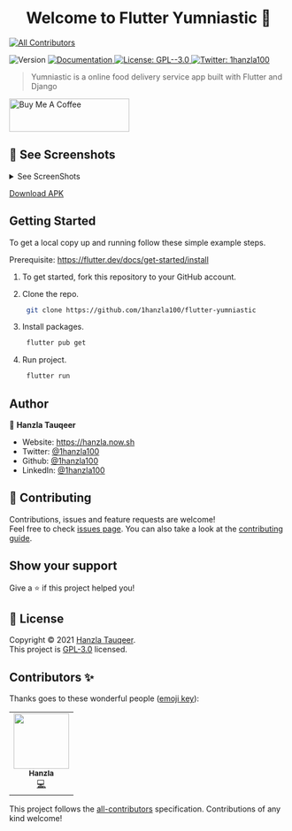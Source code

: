 <h1 align="center">Welcome to Flutter Yumniastic 👋</h1>

<!-- ALL-CONTRIBUTORS-BADGE:START - Do not remove or modify this section -->
[![All Contributors](https://img.shields.io/badge/all_contributors-11-orange.svg?style=flat-square)](#contributors-)
<!-- ALL-CONTRIBUTORS-BADGE:END -->
<p>
  <img alt="Version" src="https://img.shields.io/badge/version-1.0.0-blue.svg?cacheSeconds=2592000" />
  <a href="https://github.com/1hanzla100/flutter-yumniastic/blob/master/README.md" target="_blank">
    <img alt="Documentation" src="https://img.shields.io/badge/documentation-yes-brightgreen.svg" />
  </a>
  <a href="https://github.com/1hanzla100/flutter-yumniastic/blob/master/LICENSE" target="_blank">
    <img alt="License: GPL--3.0" src="https://img.shields.io/badge/License-GPL--3.0-yellow.svg" />
  </a>
  <a href="https://twitter.com/1hanzla100" target="_blank">
    <img alt="Twitter: 1hanzla100" src="https://img.shields.io/twitter/follow/1hanzla100.svg?style=social" />
  </a>
</p>

> Yumniastic is a online food delivery service app built with Flutter and Django

<a href="https://www.buymeacoffee.com/1hanzla100" target="_blank"><img width="200px" src="https://cdn.buymeacoffee.com/buttons/v2/default-yellow.png" alt="Buy Me A Coffee" style="height: 60px !important;width: 217px !important;" ></a>

## 🚀 See Screenshots

<details>
<summary>See ScreenShots</summary>
<img src="https://user-images.githubusercontent.com/59178380/106363218-14f07f00-6349-11eb-82fb-2260c7863438.png" alt="Signup" width=300></img>
<img src="https://user-images.githubusercontent.com/59178380/106363224-191c9c80-6349-11eb-942b-4e8d4c970e3c.png" alt="Login" width=300></img>
<img src="https://user-images.githubusercontent.com/59178380/106362317-eb812480-6343-11eb-9260-c97720450bfb.png" alt="Home" width=300></img>
<img src="https://user-images.githubusercontent.com/59178380/106362708-15d3e180-6346-11eb-90f4-ad39b6cd44bc.png" alt="PizzaCategory" width=300></img>
<img src="https://user-images.githubusercontent.com/59178380/106362318-ec19bb00-6343-11eb-92b5-931093063fcf.png" alt="ItemDetail" width=300></img>
<img src="https://user-images.githubusercontent.com/59178380/106362314-e91eca80-6343-11eb-9242-86f51b254c12.png" alt="Cart" width=300></img>
<img src="https://user-images.githubusercontent.com/59178380/106362316-eae88e00-6343-11eb-9991-d746325df676.png" alt="Checkout" width=300></img>
<img src="https://user-images.githubusercontent.com/59178380/106362323-efad4200-6343-11eb-8ce6-a2b54ccb295a.png" alt="Orders" width=300></img>
<img src="https://user-images.githubusercontent.com/59178380/106362321-ef14ab80-6343-11eb-83b2-073708a83cea.png" alt="OrderDetail" width=300></img>
<img src="https://user-images.githubusercontent.com/59178380/106362324-f045d880-6343-11eb-8025-dd6367443839.png" alt="UserProfile" width=300></img>
</details>

[Download APK](https://github.com/1hanzla100/flutter-yumniastic/releases)

## Getting Started

To get a local copy up and running follow these simple example steps.

Prerequisite: https://flutter.dev/docs/get-started/install

1. To get started, fork this repository to your GitHub account.

2. Clone the repo.
    ```sh
     git clone https://github.com/1hanzla100/flutter-yumniastic
    ```
3. Install packages.
    ```sh
     flutter pub get
    ```
4. Run project.
    ```sh
     flutter run
    ```

## Author

👤 **Hanzla Tauqeer**

* Website: https://hanzla.now.sh
* Twitter: [@1hanzla100](https://twitter.com/1hanzla100)
* Github: [@1hanzla100](https://github.com/1hanzla100)
* LinkedIn: [@1hanzla100](https://linkedin.com/in/1hanzla100)

## 🤝 Contributing

Contributions, issues and feature requests are welcome!<br />Feel free to check [issues page](https://github.com/1hanzla100/flutter-yumniastic/issues). You can also take a look at the [contributing guide](https://github.com/1hanzla100/flutter-yumniastic/blob/master/CONTRIBUTING.md).

## Show your support

Give a ⭐️ if this project helped you!

## 📝 License

Copyright © 2021 [Hanzla Tauqeer](https://github.com/1hanzla100).<br />
This project is [GPL-3.0](https://github.com/1hanzla100/flutter-yumniastic/blob/master/LICENSE) licensed.

## Contributors ✨

Thanks goes to these wonderful people ([emoji key](https://allcontributors.org/docs/en/emoji-key)):

<!-- ALL-CONTRIBUTORS-LIST:START - Do not remove or modify this section -->
<!-- prettier-ignore-start -->
<!-- markdownlint-disable -->
<table>
  <tr>
    <td align="center"><a href="https://hanzla.now.sh"><img src="https://avatars.githubusercontent.com/u/59178380?v=4?s=100" width="100px;" alt=""/><br /><sub><b>Hanzla</b></sub></a><br /><a href="https://github.com/1hanzla100/flutter-yumniastic/commits?author=1hanzla100" title="Code">💻</a></td>
  </tr>
</table>

<!-- markdownlint-restore -->
<!-- prettier-ignore-end -->

<!-- ALL-CONTRIBUTORS-LIST:END -->

This project follows the [all-contributors](https://github.com/all-contributors/all-contributors) specification. Contributions of any kind welcome!

